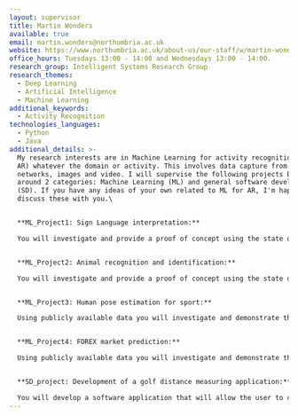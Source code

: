 ```yaml
---
layout: supervisor
title: Martin Wonders
available: true
email: martin.wonders@northumbria.ac.uk
website: https://www.northumbria.ac.uk/about-us/our-staff/w/martin-wonders/
office_hours: Tuesdays 13:00 - 14:00 and Wednesdays 13:00 - 14:00.
research_group: Intelligent Systems Research Group
research_themes:
  - Deep Learning
  - Artificial Intelligence
  - Machine Learning
additional_keywords:
  - Activity Recognition
technologies_languages:
  - Python
  - Java
additional_details: >-
  My research interests are in Machine Learning for activity recognition (ML for
  AR) whatever the domain or activity. This involves data capture from sensor
  networks, images and video. I will supervise the following projects based
  around 2 categories: Machine Learning (ML) and general software development
  (SD). If you have any ideas of your own related to ML for AR, I'm happy to
  discuss these with you.\


  **ML_Project1: Sign Language interpretation:**

  You will investigate and provide a proof of concept using the state of the art in Machine learning techniques for interpreting sign language from images.


  **ML_Project2: Animal recognition and identification:**

  You will investigate and provide a proof of concept using the state of the art in Machine learning techniques for recognition and identification of specific animals in a herd.  


  **ML_Project3: Human pose estimation for sport:**

  Using publicly available data you will investigate and demonstrate the state of the art in Machine learning techniques for analysing human pose in sport. The aim here is to be able to indicate where an athlete can improve posture, position and technique within the range of known ideals.   


  **ML_Project4: FOREX market prediction:**

  Using publicly available data you will investigate and demonstrate the state of the art in time series Machine learning techniques for predicting the direction of currency pairs on the foreign exchange market.  


  **SD_project: Development of a golf distance measuring application:**

  You will develop a software application that will allow the user to click two points on a golf course and provide distance measurements for use in range finding.
---
```

